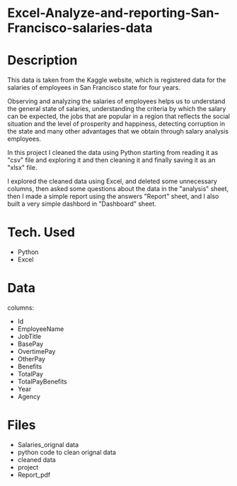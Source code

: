 # Excel-Analyze-and-reporting-San-Francisco-salaries-data

# Description
This data is taken from the Kaggle website, which is registered data for the salaries of 
employees in San Francisco state for four years.

Observing and analyzing the salaries of employees helps us to understand the general state
of salaries, understanding the criteria by which the salary can be expected, the jobs that
are popular in a region that reflects the social situation and the level of prosperity and
happiness, detecting corruption in the state and many other advantages that we obtain 
through salary analysis employees.

In this project I cleaned the data using Python starting from reading it as "csv" file and
exploring it and then cleaning it and finally saving it as an "xlsx" file.

I explored the cleaned data using Excel, and deleted some unnecessary columns, then
asked some questions about the data in the "analysis" sheet, then I made a simple 
report using the answers "Report" sheet, and I also built a very simple dashbord in "Dashboard" sheet.

# Tech. Used
- Python
- Excel

# Data
columns:
- Id
- EmployeeName
- JobTitle
- BasePay
- OvertimePay
- OtherPay
- Benefits
- TotalPay
- TotalPayBenefits
- Year
- Agency

# Files
- Salaries_orignal data
- python code to clean orignal data
- cleaned data
- project
- Report_pdf

